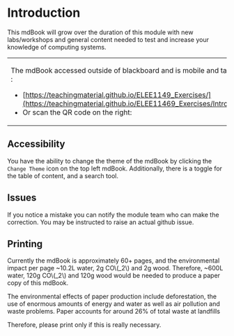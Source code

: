 # Introduction 

This mdBook will grow over the duration of this module with new labs/workshops and general content needed to test and increase your knowledge of computing systems. 


<table>
<tr>
<td>

The mdBook accessed outside of blackboard and is mobile and tablet friendly. :
- [https://teachingmaterial.github.io/ELEE1149_Exercises/](https://teachingmaterial.github.io/ELEE11469_Exercises/Introduction.html)
- Or scan the QR code on the right:
</td>
<td>

<a rel='nofollow' href='https://www.qr-code-generator.com' border='0' style='cursor:default'><img src='https://chart.googleapis.com/chart?cht=qr&chl=https%3A%2F%2Fteachingmaterial.github.io%2FELEE1149_Exercises%2F&chs=180x180&choe=UTF-8&chld=L|2' alt=''></a>

</td>
</tr>
</table>

## Accessibility

You have the ability to change the theme of the mdBook by clicking the `Change Theme` icon on the top left mdBook. Additionally, there is a toggle for the table of content, and a search tool. 
## Issues

If you notice a mistake you can notify the module team who can make the correction. You may be instructed to raise an actual github issue. 

## Printing

Currently the mdBook is approximately 60+ pages, and the environmental impact per page ~10.2L water, 2g CO\\(_2\\) and 2g wood. Therefore, ~600L water, 120g CO\\(_2\\) and 120g wood would be needed to produce a paper copy of this mdBook.

The environmental effects of paper production include deforestation, the use of enormous amounts of energy and water as well as air pollution and waste problems. Paper accounts for around 26% of total waste at landfills

Therefore, please print only if this is really necessary.
